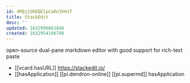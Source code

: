 ```yaml
---
id: 4MQj2SRDQElpCaRn3VHsT
title: StackEdit
desc: ''
updated: 1632996061046
created: 1632954106798
---
```

open-source dual-pane markdown editor with good support for rich-text paste

- [[vcard.hasURL]] https://stackedit.io/
- [[hasApplication]] [[pi.dendron-online]] [[pi.supermd]] hasApplication
